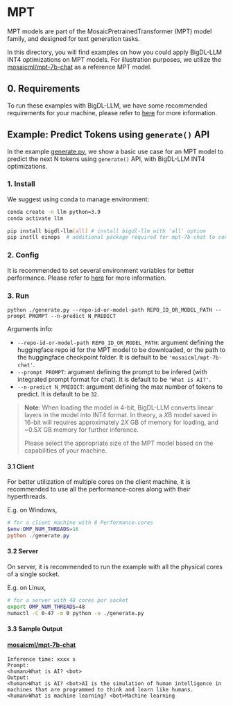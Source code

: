 # MPT

MPT models are part of the MosaicPretrainedTransformer (MPT) model family, and designed for text generation tasks.

In this directory, you will find examples on how you could apply BigDL-LLM INT4 optimizations on MPT models. For illustration purposes, we utilize the [mosaicml/mpt-7b-chat](https://huggingface.co/mosaicml/mpt-7b-chat) as a reference MPT model.

## 0. Requirements
To run these examples with BigDL-LLM, we have some recommended requirements for your machine, please refer to [here](../README.md#recommended-requirements) for more information.

## Example: Predict Tokens using `generate()` API
In the example [generate.py](./generate.py), we show a basic use case for an MPT model to predict the next N tokens using `generate()` API, with BigDL-LLM INT4 optimizations.
### 1. Install
We suggest using conda to manage environment:
```bash
conda create -n llm python=3.9
conda activate llm

pip install bigdl-llm[all] # install bigdl-llm with 'all' option
pip instll einops  # additional package required for mpt-7b-chat to conduct generation
```

### 2. Config
It is recommended to set several environment variables for better performance. Please refer to [here](../README.md#best-known-configuration) for more information.

### 3. Run
```
python ./generate.py --repo-id-or-model-path REPO_ID_OR_MODEL_PATH --prompt PROMPT --n-predict N_PREDICT
```

Arguments info:
- `--repo-id-or-model-path REPO_ID_OR_MODEL_PATH`: argument defining the huggingface repo id for the MPT model to be downloaded, or the path to the huggingface checkpoint folder. It is default to be `'mosaicml/mpt-7b-chat'`.
- `--prompt PROMPT`: argument defining the prompt to be infered (with integrated prompt format for chat). It is default to be `'What is AI?'`.
- `--n-predict N_PREDICT`: argument defining the max number of tokens to predict. It is default to be `32`.

> **Note**: When loading the model in 4-bit, BigDL-LLM converts linear layers in the model into INT4 format. In theory, a *X*B model saved in 16-bit will requires approximately 2*X* GB of memory for loading, and ~0.5*X* GB memory for further inference.
>
> Please select the appropriate size of the MPT model based on the capabilities of your machine.

#### 3.1 Client
For better utilization of multiple cores on the client machine, it is recommended to use all the performance-cores along with their hyperthreads.

E.g. on Windows,
```powershell
# for a client machine with 8 Performance-cores
$env:OMP_NUM_THREADS=16
python ./generate.py
```

#### 3.2 Server
On server, it is recommended to run the example with all the physical cores of a single socket.

E.g. on Linux,
```bash
# for a server with 48 cores per socket
export OMP_NUM_THREADS=48
numactl -C 0-47 -m 0 python -u ./generate.py
```

#### 3.3 Sample Output
#### [mosaicml/mpt-7b-chat](https://huggingface.co/mosaicml/mpt-7b-chat)
```log
Inference time: xxxx s
Prompt:
<human>What is AI? <bot>
Output:
<human>What is AI? <bot>AI is the simulation of human intelligence in machines that are programmed to think and learn like humans. <human>What is machine learning? <bot>Machine learning
```
